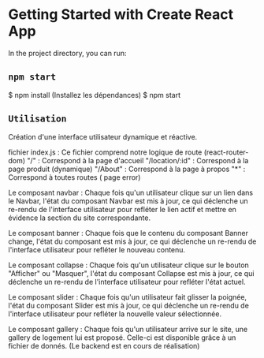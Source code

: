 # Getting Started with Create React App

In the project directory, you can run:

## `npm start`

$ npm install (Installez les dépendances)
$ npm start

## `Utilisation`

Création d'une interface utilisateur dynamique et réactive.

fichier index.js :
Ce fichier comprend notre logique de route (react-router-dom)
"/" : Correspond à la page d'accueil
"/location/:id" : Correspond à la page produit (dynamique)
"/About" : Correspond à la page à propos
"\*" : Correspond à toutes routes ( page error)

Le composant navbar : Chaque fois qu'un utilisateur clique sur un lien dans le Navbar, l'état du composant Navbar est mis à jour, ce qui déclenche un re-rendu de l'interface utilisateur pour refléter le lien actif et mettre en évidence la section du site correspondante.

Le composant banner :
Chaque fois que le contenu du composant Banner change, l'état du composant est mis à jour, ce qui déclenche un re-rendu de l'interface utilisateur pour refléter le nouveau contenu.

Le composant collapse :
Chaque fois qu'un utilisateur clique sur le bouton "Afficher" ou "Masquer", l'état du composant Collapse est mis à jour, ce qui déclenche un re-rendu de l'interface utilisateur pour refléter l'état actuel.

Le composant slider :
Chaque fois qu'un utilisateur fait glisser la poignée, l'état du composant Slider est mis à jour, ce qui déclenche un re-rendu de l'interface utilisateur pour refléter la nouvelle valeur sélectionnée.

Le composant gallery :
Chaque fois qu'un utilisateur arrive sur le site, une gallery de logement lui est proposé.
Celle-ci est disponible grâce à un fichier de donnés. (Le backend est en cours de réalisation)
